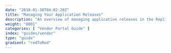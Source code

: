 ```yaml
---
date: "2018-01-30T04:02:20Z"
title: "Managing Your Application Releases"
description: "An overview of managing application releases in the Replicated Vendor Portal"
weight: "8001"
categories: [ "Vendor Portal Guide" ]
index: "guides/vendor"
type: "guide"
gradient: "redToRed"
---
```


